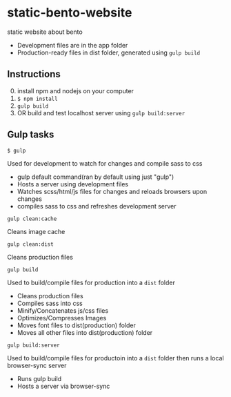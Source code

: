 # static-bento-website
static website about bento

- Development files are in the app folder
- Production-ready files in dist folder, generated using `gulp build`

## Instructions
0. install npm and nodejs on your computer
1. `$ npm install`
2. `gulp build`
3. OR build and test localhost server using `gulp build:server`

## Gulp tasks

`$ gulp`  

Used for development to watch for changes and compile sass to css
- gulp default command(ran by default using just "gulp")
- Hosts a server using development files
- Watches scss/html/js files for changes and reloads browsers upon changes
- compiles sass to css and refreshes development server  

`gulp clean:cache`  

Cleans image cache

`gulp clean:dist`  

Cleans production files

`gulp build`  

Used to build/compile files for production into a `dist` folder
- Cleans production files
- Compiles sass into css
- Minify/Concatenates js/css files
- Optimizes/Compresses Images
- Moves font files to dist(production) folder
- Moves all other files into dist(production) folder

`gulp build:server`  

Used to build/compile files for productoin into a `dist` folder then runs a local browser-sync server
- Runs gulp build
- Hosts a server via browser-sync
